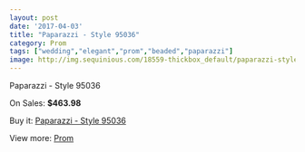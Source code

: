 ```yaml
---
layout: post
date: '2017-04-03'
title: "Paparazzi - Style 95036"
category: Prom
tags: ["wedding","elegant","prom","beaded","paparazzi"]
image: http://img.sequinious.com/18559-thickbox_default/paparazzi-style-95036.jpg
---
```

Paparazzi - Style 95036

On Sales: **$463.98**
<a href="https://www.sequinious.com/prom/8639-paparazzi-style-95036.html"><amp-img layout="responsive" width="600" height="600" src="//img.sequinious.com/18559-thickbox_default/paparazzi-style-95036.jpg" alt="Paparazzi - Style 95036 0" /></a>
<a href="https://www.sequinious.com/prom/8639-paparazzi-style-95036.html"><amp-img layout="responsive" width="600" height="600" src="//img.sequinious.com/18564-thickbox_default/paparazzi-style-95036.jpg" alt="Paparazzi - Style 95036 1" /></a>
<a href="https://www.sequinious.com/prom/8639-paparazzi-style-95036.html"><amp-img layout="responsive" width="600" height="600" src="//img.sequinious.com/18563-thickbox_default/paparazzi-style-95036.jpg" alt="Paparazzi - Style 95036 2" /></a>
<a href="https://www.sequinious.com/prom/8639-paparazzi-style-95036.html"><amp-img layout="responsive" width="600" height="600" src="//img.sequinious.com/18562-thickbox_default/paparazzi-style-95036.jpg" alt="Paparazzi - Style 95036 3" /></a>
<a href="https://www.sequinious.com/prom/8639-paparazzi-style-95036.html"><amp-img layout="responsive" width="600" height="600" src="//img.sequinious.com/18561-thickbox_default/paparazzi-style-95036.jpg" alt="Paparazzi - Style 95036 4" /></a>
<a href="https://www.sequinious.com/prom/8639-paparazzi-style-95036.html"><amp-img layout="responsive" width="600" height="600" src="//img.sequinious.com/18560-thickbox_default/paparazzi-style-95036.jpg" alt="Paparazzi - Style 95036 5" /></a>

Buy it: [Paparazzi - Style 95036](https://www.sequinious.com/prom/8639-paparazzi-style-95036.html "Paparazzi - Style 95036")

View more: [Prom](https://www.sequinious.com/7-prom "Prom")